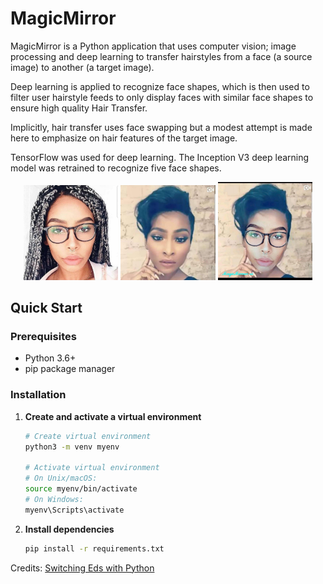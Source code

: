 # MagicMirror

MagicMirror is a Python application that uses computer vision; image processing and deep learning to transfer hairstyles from a face (a source image) to another (a target image).

Deep learning is applied to recognize face shapes, which is then used to filter user hairstyle feeds to only display faces with similar face shapes to ensure high quality Hair Transfer.

Implicitly, hair transfer uses face swapping but a modest attempt is made here to emphasize on hair features of the target image.


TensorFlow was used for deep learning. The Inception V3 deep learning model was retrained to recognize five face shapes.

<p align="center">
  <img src="file_storage/general/source_image.jpeg" width="30%" />
  <img src="file_storage/general/target_image.jpeg" width="30%" />
  <img src="file_storage/general/output_image.jpeg" width="30%" />
</p>

## Quick Start

### Prerequisites

- Python 3.6+
- pip package manager

### Installation

1. **Create and activate a virtual environment**
   ```bash
   # Create virtual environment
   python3 -m venv myenv
   
   # Activate virtual environment
   # On Unix/macOS:
   source myenv/bin/activate
   # On Windows:
   myenv\Scripts\activate
   ```

2. **Install dependencies**
   ```bash
   pip install -r requirements.txt
   ```
   
Credits: [Switching Eds with Python](https://matthewearl.github.io/2015/07/28/switching-eds-with-python/)

